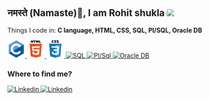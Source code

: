 ## नमस्ते (Namaste)🙏, I am Rohit shukla <img src="https://emojis.slackmojis.com/emojis/images/1531849430/4246/blob-sunglasses.gif?1531849430" width="30"/>

Things I code in: <b>C language, HTML, CSS, SQL, Pl/SQL, Oracle DB</b>
<p align="left"> <a href="https://www.cprogramming.com/" target="_blank"> <img src="https://raw.githubusercontent.com/devicons/devicon/master/icons/c/c-original.svg" alt="c" width="40" height="40"/> </a> <a href="https://www.w3.org/html/" target="_blank"> <img src="https://raw.githubusercontent.com/devicons/devicon/master/icons/html5/html5-original-wordmark.svg" alt="html5" width="40" height="40"/> <a href="https://www.w3schools.com/css/" target="_blank"> <img src="https://raw.githubusercontent.com/devicons/devicon/master/icons/css3/css3-original-wordmark.svg" alt="css3" width="40" height="40"/> </a>  </a> <a href="https://www.w3schools.com/sql/" target="_blank"> <img src="https://w7.pngwing.com/pngs/167/148/png-transparent-microsoft-azure-sql-database-microsoft-sql-server-database-blue-text-logo-thumbnail.png" alt="SQL" width="40" height="40"/> </a> <a href="https://www.oracle.com/in/database/technologies/appdev/plsql.html" target="_blank"> <img src="https://store.dimensigon.com/wp-content/uploads/2019/03/pl-sql.png" alt="Pl/Sql" width="50" height="50"/> 
</a> <a href="https://www.oracle.com/in/index.html" target="_blank"> <img src="https://permaclipart.org/imagesvg/165444/" alt="Oracle DB" width="40" height="40"/> 
</a> </p>

<p><b><h3> Where to find me?</h3></b>

<a href="https://www.linkedin.com/in/rohitshukla001/" target="_blank"><img alt="Linkedin" src="https://img.shields.io/badge/LinkedIn-0077B5?style=for-the-badge&logo=linkedin&logoColor=white" /> <a href="mailto:rawstar1090@gmail.com" target="_blank"><img alt="Linkedin" src="https://img.shields.io/badge/Gmail-D14836?style=for-the-badge&logo=gmail&logoColor=white" />
</p>

